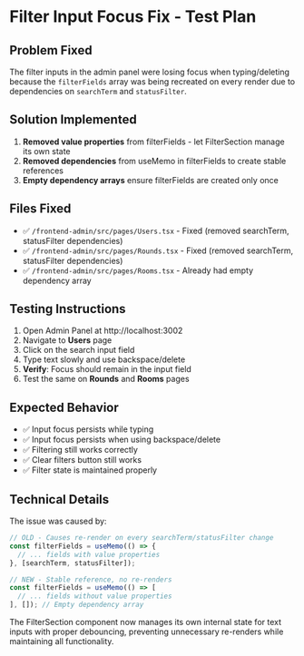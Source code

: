 # Filter Input Focus Fix - Test Plan

## Problem Fixed
The filter inputs in the admin panel were losing focus when typing/deleting because the `filterFields` array was being recreated on every render due to dependencies on `searchTerm` and `statusFilter`.

## Solution Implemented
1. **Removed value properties** from filterFields - let FilterSection manage its own state
2. **Removed dependencies** from useMemo in filterFields to create stable references
3. **Empty dependency arrays** ensure filterFields are created only once

## Files Fixed
- ✅ `/frontend-admin/src/pages/Users.tsx` - Fixed (removed searchTerm, statusFilter dependencies)
- ✅ `/frontend-admin/src/pages/Rounds.tsx` - Fixed (removed searchTerm, statusFilter dependencies)  
- ✅ `/frontend-admin/src/pages/Rooms.tsx` - Already had empty dependency array

## Testing Instructions
1. Open Admin Panel at http://localhost:3002
2. Navigate to **Users** page
3. Click on the search input field
4. Type text slowly and use backspace/delete
5. **Verify**: Focus should remain in the input field
6. Test the same on **Rounds** and **Rooms** pages

## Expected Behavior
- ✅ Input focus persists while typing
- ✅ Input focus persists when using backspace/delete
- ✅ Filtering still works correctly
- ✅ Clear filters button still works
- ✅ Filter state is maintained properly

## Technical Details
The issue was caused by:
```javascript
// OLD - Causes re-render on every searchTerm/statusFilter change
const filterFields = useMemo(() => {
  // ... fields with value properties
}, [searchTerm, statusFilter]);

// NEW - Stable reference, no re-renders
const filterFields = useMemo(() => [
  // ... fields without value properties
], []); // Empty dependency array
```

The FilterSection component now manages its own internal state for text inputs with proper debouncing, preventing unnecessary re-renders while maintaining all functionality.